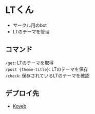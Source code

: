 # LTくん
- サークル用のbot
- LTのテーマを管理

## コマンド
`/get`: LTのテーマを取得<br>
`/post {theme-title}`: LTのテーマを保存<br>
`/check`: 保存されているLTのテーマを確認<br>

## デプロイ先
- [Koyeb](https://app.koyeb.com)